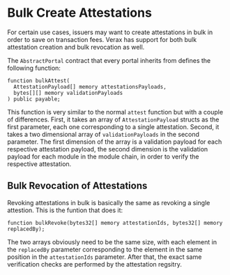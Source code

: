 # Bulk Create Attestations

For certain use cases, issuers may want to create attestations in bulk in order to save on transaction fees.  Verax has support for both bulk attestation creation and bulk revocation as well.

The `AbstractPortal` contract that every portal inherits from defines the following function:

```solidity
function bulkAttest(
  AttestationPayload[] memory attestationsPayloads,
  bytes[][] memory validationPayloads
) public payable;
```

This function is very similar to the normal `attest` function but with a couple of differences. First, it takes an array of `AttestationPayload` structs as the first parameter, each one corresponding to a single attestation.  Second, it takes a two dimensional array of `validationPayloads` in the second parameter.  The first dimension of the array is a validation payload for each respective attestation payload, the second dimension is the validation payload for each module in the module chain, in order to verify the respective attestation.

## Bulk Revocation of Attestations

Revoking attestations in bulk is basically the same as revoking a single attestion. This is the funtion that does it:

```solidity
function bulkRevoke(bytes32[] memory attestationIds, bytes32[] memory replacedBy);
```

The two arrays obviously need to be the same size, with each element in the `replacedBy` parameter corresponding to the element in the same position in the `attestationIds` parameter.  After that, the exact same verification checks are performed by the attestation regsitry.
